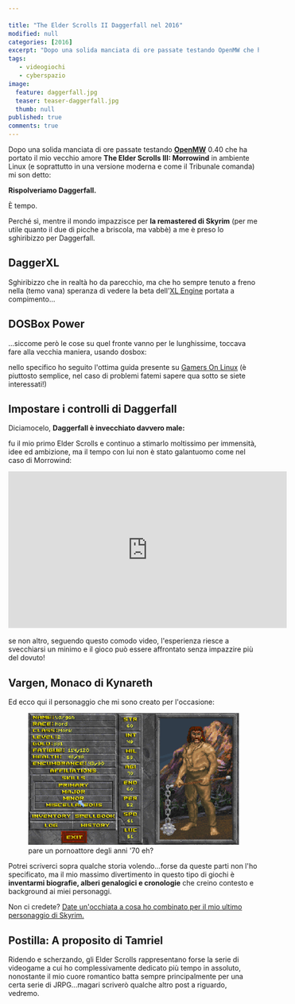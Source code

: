 ```yaml
---

title: "The Elder Scrolls II Daggerfall nel 2016"
modified: null
categories: [2016]
excerpt: "Dopo una solida manciata di ore passate testando OpenMW che ha portato il mio vecchio amore The Elder Scrolls..."
tags: 
   - videogiochi
   - cyberspazio
image: 
  feature: daggerfall.jpg
  teaser: teaser-daggerfall.jpg
  thumb: null
published: true
comments: true
---
```


Dopo una solida manciata di ore passate testando [**OpenMW**](https://openmw.org/en/) 0.40 che ha portato il mio vecchio amore **The Elder Scrolls III: Morrowind** in ambiente Linux (e soprattutto in una versione moderna e come il Tribunale comanda) mi son detto: 

**Rispolveriamo Daggerfall.**

È tempo.

Perché sì, mentre il mondo impazzisce per **la remastered di Skyrim** (per me utile quanto il due di picche a briscola, ma vabbè) a me è preso lo sghiribizzo per Daggerfall.

## DaggerXL

Sghiribizzo che in realtà ho da parecchio, ma che ho sempre tenuto a freno nella (temo vana) speranza di vedere la beta dell'[XL Engine](http://xlengine.com/) portata a compimento...

## DOSBox Power

...siccome però le cose su quel fronte vanno per le lunghissime, toccava fare alla vecchia maniera, usando dosbox:

nello specifico ho seguito l'ottima guida presente su [Gamers On Linux](http://www.gamersonlinux.com/forum/threads/elder-scrolls-ii-daggerfall-guide.1559/) (è piuttosto semplice, nel caso di problemi fatemi sapere qua sotto se siete interessati!)

## Impostare i controlli di Daggerfall

Diciamocelo, **Daggerfall è invecchiato davvero male:** 

fu il mio primo Elder Scrolls e continuo a stimarlo moltissimo per immensità, idee ed ambizione, ma il tempo con lui non è stato galantuomo come nel caso di Morrowind: 

<iframe width="560" height="315" src="https://www.youtube.com/embed/Z8gcuNbkOvE" frameborder="0" allowfullscreen></iframe>

se non altro, seguendo questo comodo video, l'esperienza riesce a svecchiarsi un minimo e il gioco può essere affrontato senza impazzire più del dovuto!

## Vargen, Monaco di Kynareth

Ed ecco qui il personaggio che mi sono creato per l'occasione: 

<figure>
	<img src="/gallery/elderscrolls/vargen.png" alt="Personaggio di Daggerfall">
	<figcaption>pare un pornoattore degli anni '70 eh?</figcaption>
</figure>

Potrei scriverci sopra qualche storia volendo...forse da queste parti non l'ho specificato, ma il mio massimo divertimento in questo tipo di giochi è **inventarmi biografie, alberi genalogici e cronologie** che creino contesto e background ai miei personaggi.

Non ci credete? [Date un'occhiata a cosa ho combinato per il mio ultimo personaggio di Skyrim.](http://xabacadabra.com/velnias/)

## Postilla: A proposito di Tamriel

Ridendo e scherzando, gli Elder Scrolls rappresentano forse la serie di videogame a cui ho complessivamente dedicato più tempo in assoluto, nonostante il mio cuore romantico batta sempre principalmente per una certa serie di JRPG...magari scriverò qualche altro post a riguardo, vedremo.
